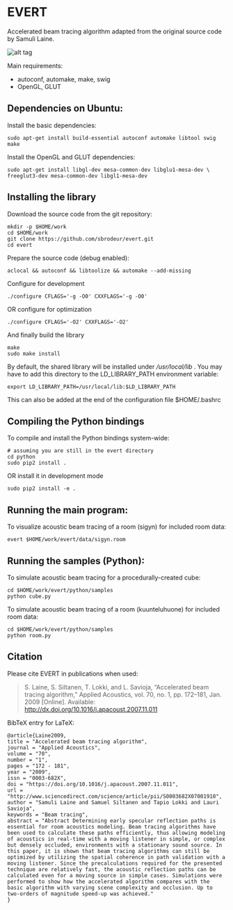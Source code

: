 
# EVERT

Accelerated beam tracing algorithm adapted from the original source code by Samuli Laine.

![alt tag](https://github.com/sbrodeur/evert/raw/master/doc/images/evert.jpg)

Main requirements:
- autoconf, automake, make, swig
- OpenGL, GLUT

## Dependencies on Ubuntu:

Install the basic dependencies:
```
sudo apt-get install build-essential autoconf automake libtool swig make
```

Install the OpenGL and GLUT dependencies:
```
sudo apt-get install libgl-dev mesa-common-dev libglu1-mesa-dev \
freeglut3-dev mesa-common-dev libgl1-mesa-dev
```

## Installing the library

Download the source code from the git repository:
```
mkdir -p $HOME/work
cd $HOME/work
git clone https://github.com/sbrodeur/evert.git
cd evert
```

Prepare the source code (debug enabled):
```
aclocal && autoconf && libtoolize && automake --add-missing
```
Configure for development

    ./configure CFLAGS='-g -O0' CXXFLAGS='-g -O0'

OR configure for optimization

    ./configure CFLAGS='-O2' CXXFLAGS='-O2'

And finally build the library

    make
    sudo make install

By default, the shared library will be installed under _/usr/local/lib_ .
You may have to add this directory to the LD_LIBRARY_PATH environment variable:
```
export LD_LIBRARY_PATH=/usr/local/lib:$LD_LIBRARY_PATH
```
This can also be added at the end of the configuration file $HOME/.bashrc

## Compiling the Python bindings

To compile and install the Python bindings system-wide:
```
# assuming you are still in the evert directory
cd python
sudo pip2 install .
```
OR install it in development mode

    sudo pip2 install -e .

## Running the main program:

To visualize acoustic beam tracing of a room (sigyn) for included room data: 
```
evert $HOME/work/evert/data/sigyn.room
```

## Running the samples (Python):

To simulate acoustic beam tracing for a procedurally-created cube: 
```
cd $HOME/work/evert/python/samples
python cube.py
```

To simulate acoustic beam tracing of a room (kuunteluhuone) for included room data: 
```
cd $HOME/work/evert/python/samples
python room.py
```

## Citation

Please cite EVERT in publications when used:
> S. Laine, S. Siltanen, T. Lokki, and L. Savioja, “Accelerated beam tracing algorithm,” Applied Acoustics, vol. 70, no. 1, pp. 172–181, Jan. 2009 [Online]. Available: http://dx.doi.org/10.1016/j.apacoust.2007.11.011

BibTeX entry for LaTeX:
```
@article{Laine2009,
title = "Accelerated beam tracing algorithm",
journal = "Applied Acoustics",
volume = "70",
number = "1",
pages = "172 - 181",
year = "2009",
issn = "0003-682X",
doi = "https://doi.org/10.1016/j.apacoust.2007.11.011",
url = "http://www.sciencedirect.com/science/article/pii/S0003682X07001910",
author = "Samuli Laine and Samuel Siltanen and Tapio Lokki and Lauri Savioja",
keywords = "Beam tracing",
abstract = "Abstract Determining early specular reflection paths is essential for room acoustics modeling. Beam tracing algorithms have been used to calculate these paths efficiently, thus allowing modeling of acoustics in real-time with a moving listener in simple, or complex but densely occluded, environments with a stationary sound source. In this paper, it is shown that beam tracing algorithms can still be optimized by utilizing the spatial coherence in path validation with a moving listener. Since the precalculations required for the presented technique are relatively fast, the acoustic reflection paths can be calculated even for a moving source in simple cases. Simulations were performed to show how the accelerated algorithm compares with the basic algorithm with varying scene complexity and occlusion. Up to two-orders of magnitude speed-up was achieved."
}
```
